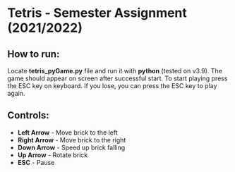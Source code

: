 # Tetris - Semester Assignment (2021/2022)
## How to run: 
Locate **tetris_pyGame.py** file and run it with **python** (tested on v3.9). The game should appear on screen after successful start. To start playing press the ESC key on keyboard. If you lose, you can press the ESC key to play again.
## Controls: 
- **Left Arrow** - Move brick to the left
- **Right Arrow** - Move brick to the right
- **Down Arrow** - Speed up brick falling
- **Up Arrow** - Rotate brick
- **ESC** - Pause
